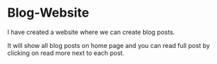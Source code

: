 # Blog-Website

I have created a website where we can create blog posts.

It will show all blog posts on home page and you can read full post by clicking on read more next to each post.
